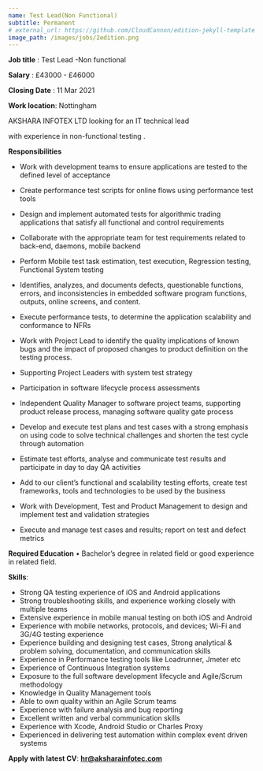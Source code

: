 ```yaml
---
name: Test Lead(Non Functional)
subtitle: Permanent
# external_url: https://github.com/CloudCannon/edition-jekyll-template
image_path: /images/jobs/2edition.png
---
```


**Job title** : Test Lead -Non functional

**Salary** : £43000 - £46000

**Closing Date** : 11 Mar 2021

**Work location**: Nottingham



AKSHARA INFOTEX LTD looking for an IT technical lead

with experience in non-functional testing .


**Responsibilities**

* Work with development teams to ensure applications are tested to the defined level of acceptance

* Create performance test scripts for online flows using performance test tools

* Design and implement automated tests for algorithmic trading applications that satisfy all functional and control requirements

* Collaborate with the appropriate team for test requirements related to back-end, daemons, mobile backend

* Perform Mobile test task estimation, test execution, Regression testing, Functional System testing

* Identifies, analyzes, and documents defects, questionable functions, errors, and inconsistencies in embedded software program functions, outputs, online screens, and content.

* Execute performance tests, to determine the application scalability and conformance to NFRs

* Work with Project Lead to identify the quality implications of known bugs and the impact of proposed changes to product definition on the testing process.
* Supporting Project Leaders with system test strategy
* Participation in software lifecycle process assessments
* Independent Quality Manager to software project teams, supporting product release process, managing software quality gate process
* Develop and execute test plans and test cases with a strong emphasis on using code to solve technical challenges and shorten the test cycle through automation
* Estimate test efforts, analyse and communicate test results and participate in day to day QA activities
* Add to our client’s functional and scalability testing efforts, create test frameworks, tools and technologies to be used by the business
* Work with Development, Test and Product Management to design and implement test and validation strategies
* Execute and manage test cases and results; report on test and defect metrics

**Required Education**
• Bachelor’s degree in related field or good experience in related field.

**Skills**:
* Strong QA testing experience of iOS and Android applications
* Strong troubleshooting skills, and experience working closely with multiple teams
* Extensive experience in mobile manual testing on both iOS and Android
* Experience with mobile networks, protocols, and devices; Wi-Fi and 3G/4G testing experience
* Experience building and designing test cases, Strong analytical & problem solving, documentation, and communication skills
* Experience in Performance testing tools like Loadrunner, Jmeter etc
* Experience of Continuous Integration systems
* Exposure to the full software development lifecycle and Agile/Scrum methodology
* Knowledge in Quality Management tools
* Able to own quality within an Agile Scrum teams
* Experience with failure analysis and bug reporting
* Excellent written and verbal communication skills
* Experience with Xcode, Android Studio or Charles Proxy
* Experienced in delivering test automation within complex event driven systems

**Apply with latest CV**: 
**hr@aksharainfotec.com**